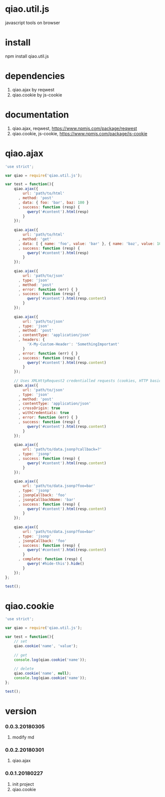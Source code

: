 # qiao.util.js
javascript tools on browser

# install
npm install qiao.util.js

# dependencies
1. qiao.ajax by reqwest
2. qiao.cookie by js-cookie

# documentation
1. qiao.ajax, reqwest, https://www.npmjs.com/package/reqwest
2. qiao.cookie, js-cookie, https://www.npmjs.com/package/js-cookie

# qiao.ajax
```javascript
'use strict';

var qiao = require('qiao.util.js');

var test = function(){
	qiao.ajax({
	    url: 'path/to/html'
	  , method: 'post'
	  , data: { foo: 'bar', baz: 100 }
	  , success: function (resp) {
	      qwery('#content').html(resp)
	    }
	});
	 
	qiao.ajax({
	    url: 'path/to/html'
	  , method: 'get'
	  , data: [ { name: 'foo', value: 'bar' }, { name: 'baz', value: 100 } ]
	  , success: function (resp) {
	      qwery('#content').html(resp)
	    }
	});
	 
	qiao.ajax({
	    url: 'path/to/json'
	  , type: 'json'
	  , method: 'post'
	  , error: function (err) { }
	  , success: function (resp) {
	      qwery('#content').html(resp.content)
	    }
	});
	 
	qiao.ajax({
	    url: 'path/to/json'
	  , type: 'json'
	  , method: 'post'
	  , contentType: 'application/json'
	  , headers: {
	      'X-My-Custom-Header': 'SomethingImportant'
	    }
	  , error: function (err) { }
	  , success: function (resp) {
	      qwery('#content').html(resp.content)
	    }
	});
	 
	// Uses XMLHttpRequest2 credentialled requests (cookies, HTTP basic auth) if supported 
	qiao.ajax({
	    url: 'path/to/json'
	  , type: 'json'
	  , method: 'post'
	  , contentType: 'application/json'
	  , crossOrigin: true
	  , withCredentials: true
	  , error: function (err) { }
	  , success: function (resp) {
	      qwery('#content').html(resp.content)
	    }
	});
	 
	qiao.ajax({
	    url: 'path/to/data.jsonp?callback=?'
	  , type: 'jsonp'
	  , success: function (resp) {
	      qwery('#content').html(resp.content)
	    }
	});
	 
	qiao.ajax({
	    url: 'path/to/data.jsonp?foo=bar'
	  , type: 'jsonp'
	  , jsonpCallback: 'foo'
	  , jsonpCallbackName: 'bar'
	  , success: function (resp) {
	      qwery('#content').html(resp.content)
	    }
	});
	
	qiao.ajax({
	    url: 'path/to/data.jsonp?foo=bar'
	  , type: 'jsonp'
	  , jsonpCallback: 'foo'
	  , success: function (resp) {
	      qwery('#content').html(resp.content)
	    }
	  , complete: function (resp) {
	      qwery('#hide-this').hide()
	    }
	});
};

test();
```

# qiao.cookie
```javascript
'use strict';

var qiao = require('qiao.util.js');

var test = function(){
	// set
	qiao.cookie('name', 'value');
	
	// get
	console.log(qiao.cookie('name'));
	
	// delete
	qiao.cookie('name', null);
	console.log(qiao.cookie('name'));
};

test();
```

# version
### 0.0.3.20180305
1. modify md

### 0.0.2.20180301
1. qiao.ajax

### 0.0.1.20180227
1. init project
2. qiao.cookie